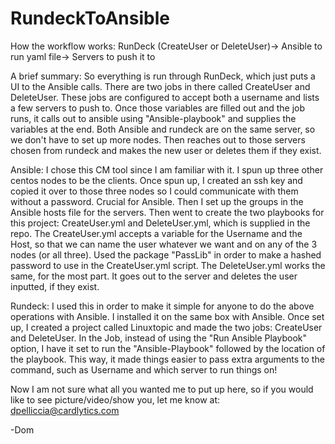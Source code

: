 # RundeckToAnsible

How the workflow works:
RunDeck (CreateUser or DeleteUser)-> Ansible to run yaml file-> Servers to push it to

A brief summary:
So everything is run through RunDeck, which just puts a UI to the Ansible calls. There are two jobs in there called CreateUser and DeleteUser.
These jobs are configured to accept both a username and lists a few servers to push to. Once those variables are filled out and the job runs, 
it calls out to ansible using "Ansible-playbook" and supplies the variables at the end. Both Ansible and rundeck are on the same server, so we don't
have to set up more nodes. Then reaches out to those servers chosen from rundeck and makes the new user or deletes them if they exist.

Ansible:
I chose this CM tool since I am familiar with it. I spun up three other centos nodes to be the clients. Once spun up, I created an ssh key and copied it 
over to those three nodes so I could communicate with them without a password. Crucial for Ansible. Then I set up the groups in the Ansible hosts file for
the servers. Then went to create the two playbooks for this project: CreateUser.yml and DeleteUser.yml, which is supplied in the repo. The CreateUser.yml accepts
a variable for the Username and the Host, so that we can name the user whatever we want and on any of the 3 nodes (or all three). Used the package "PassLib"
in order to make a hashed password to use in the CreateUser.yml script. The DeleteUser.yml works the same, for the most part. It goes out to the server and deletes
the user inputted, if they exist.

Rundeck:
I used this in order to make it simple for anyone to do the above operations with Ansible. I installed it on the same box with Ansible. Once set up, I created a project
called Linuxtopic and made the two jobs: CreateUser and DeleteUser. In the Job, instead of using the "Run Ansible Playbook" option, I have it set to run the 
"Ansible-Playbook" followed by the location of the playbook. This way, it made things easier to pass extra arguments to the command, such as Username and which server to
run things on! 

Now I am not sure what all you wanted me to put up here, so if you would like to see picture/video/show you, let me know at: dpelliccia@cardlytics.com

-Dom